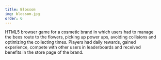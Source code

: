 ```yaml
---
title: Blossom
img: blossom.jpg
order: 6
---
```

HTML5 browser game for a cosmetic brand in which users had to manage the bees route to the flowers, picking up power ups, avoiding collisions and optimizing the collecting times. Players had daily rewards, gained experience, compete with other users in leaderboards and received benefits in the store page of the brand.